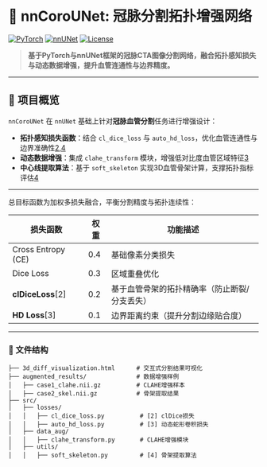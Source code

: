 # 🧠 nnCoroUNet: 冠脉分割拓扑增强网络
[![PyTorch](https://img.shields.io/badge/PyTorch-2.0+-ee4c2c?logo=pytorch)](https://pytorch.org/)
[![nnUNet](https://img.shields.io/badge/nnUNet-1.7.0-3b7ab0)](https://github.com/MIC-DKFZ/nnUNet)
[![License](https://img.shields.io/badge/License-MIT-green.svg)](LICENSE)

> **基于PyTorch与nnUNet框架的冠脉CTA图像分割网络，融合拓扑感知损失与动态数据增强，提升血管连通性与边界精度。**

---

## 📖 项目概览
`nnCoroUNet` 在 `nnUNet` 基础上针对**冠脉血管分割**任务进行增强设计：
- **拓扑感知损失函数**：结合 `cl_dice_loss` 与 `auto_hd_loss`，优化血管连通性与边界准确性[2,4](@ref)
- **动态数据增强**：集成 `clahe_transform` 模块，增强低对比度血管区域特征[3](@ref)
- **中心线提取算法**：基于 `soft_skeleton` 实现3D血管骨架计算，支撑拓扑指标评估[4](@ref)

---

总目标函数为加权多损失融合，平衡分割精度与拓扑连续性：

| 损失函数               | 权重 | 功能描述                                                                 |
|------------------------|------|--------------------------------------------------------------------------|
| Cross Entropy (CE)     | 0.4  | 基础像素分类损失                                                         |
| Dice Loss              | 0.3  | 区域重叠优化                                                             |
| **clDiceLoss**[2]      | 0.2  | 基于血管骨架的拓扑精确率（防止断裂/分支丢失）                             |
| **HD Loss**[3]         | 0.1  | 边界距离约束（提升分割边缘贴合度） 

---

### 📂 文件结构
```plaintext
├── 3d_diff_visualization.html      # 交互式分割结果可视化
├── augmented_results/              # 数据增强样例
│   ├── case1_clahe.nii.gz          # CLAHE增强样本
│   ├── case2_skel.nii.gz           # 骨架提取结果
├── src/
│   ├── losses/                     
│   │   ├── cl_dice_loss.py          # [2] clDice损失
│   │   ├── auto_hd_loss.py          # [3] 动态蛇形卷积损失
│   ├── data_aug/ 
│   │   ├── clahe_transform.py       # CLAHE增强模块
│   ├── utils/
│   │   ├── soft_skeleton.py         # [4] 骨架提取算法
```
